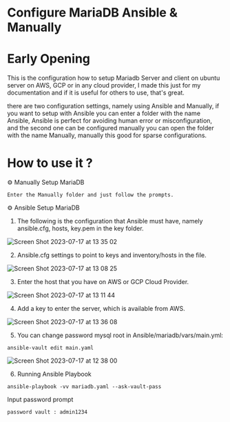 # Configure MariaDB Ansible & Manually

# Early Opening
This is the configuration how to setup Mariadb Server and client on ubuntu server on AWS, GCP or in any cloud provider, I made this just for my documentation and if it is useful for others to use, that's great.

there are two configuration settings, namely using Ansible and Manually, if you want to setup with Ansible you can enter a folder with the name Ansible, Ansible is perfect for avoiding human error or misconfiguration, and the second one can be configured manually you can open the folder with the name Manually, manually this good for sparse configurations.

# How to use it ?

⚙ Manually Setup MariaDB

```
Enter the Manually folder and just follow the prompts.
```

⚙ Ansible Setup MariaDB

1. The following is the configuration that Ansible must have, namely ansible.cfg, hosts, key.pem in the key folder.

![Screen Shot 2023-07-17 at 13 35 02](https://github.com/fahmifiqih1/MariadbConfig/assets/53596721/419afb3b-7100-4a8a-92c8-31eb424ce22b)

2. Ansible.cfg settings to point to keys and inventory/hosts in the file.

![Screen Shot 2023-07-17 at 13 08 25](https://github.com/fahmifiqih1/MariadbConfig/assets/53596721/014edf16-8c2f-4296-b567-f8b01fde5354)

3. Enter the host that you have on AWS or GCP Cloud Provider.

![Screen Shot 2023-07-17 at 13 11 44](https://github.com/fahmifiqih1/MariadbConfig/assets/53596721/de37f4bb-1440-4cf2-8b48-e597eaef5a57)

4. Add a key to enter the server, which is available from AWS.
    
![Screen Shot 2023-07-17 at 13 36 08](https://github.com/fahmifiqih1/MariadbConfig/assets/53596721/fa88d24c-68c6-44fd-875e-d28aceedd542)

5. You can change password mysql root in Ansible/mariadb/vars/main.yml:

```
ansible-vault edit main.yaml
```

![Screen Shot 2023-07-17 at 12 38 00](https://github.com/fahmifiqih1/MariadbConfig/assets/53596721/2ceec386-06f0-4085-b217-ff43b1e13dd5)

6. Running Ansible Playbook

```
ansible-playbook -vv mariadb.yaml --ask-vault-pass
```
Input password prompt
```
password vault : admin1234
```
